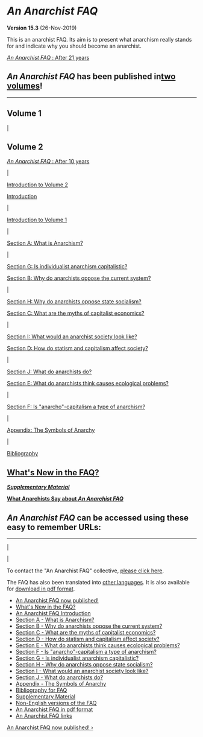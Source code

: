 # **_An Anarchist FAQ_**

**Version 15.3** (26-Nov-2019)

This is an anarchist FAQ. Its aim is to present what anarchism really stands
for and indicate why you should become an anarchist.


[_An Anarchist FAQ_ : After 21 years](anarchist-faq-after-21-years)

## **_An Anarchist FAQ_** **has been published in[two volumes](book.md)!**  
  
---  
  
## Volume 1

|

## Volume 2  
  
[_An Anarchist FAQ_ : After 10 years](10years.md)

|

[Introduction to Volume 2](vol2intro.md)  
  
[Introduction](intro.md)

|  
  
[Introduction to Volume 1](vol1intro.md)

|  
  
[Section A: What is Anarchism?](secAcon.md)

|

[Section G: Is individualist anarchism capitalistic?](secGcon.md)  
  
[Section B: Why do anarchists oppose the current system?](secBcon.md)

|

[Section H: Why do anarchists oppose state socialism?](secHcon.md)  
  
[Section C: What are the myths of capitalist economics?](secCcon.md)

|

[Section I: What would an anarchist society look like?](secIcon.md)  
  
[Section D: How do statism and capitalism affect society?](secDcon.md)

|

[Section J: What do anarchists do?](secJcon.md)  
  
[Section E: What do anarchists think causes ecological
problems?](secEcon.md)

|  
  
[Section F: Is "anarcho"-capitalism a type of anarchism?](secFcon.md)

|  
  
[Appendix: The Symbols of Anarchy](append2.md)

|

[Bibliography](biblio.md)  
  
## **[What's New in the FAQ?](new.md)**

**[_Supplementary Material_](supplementary.md)**

**[What Anarchists Say about _An Anarchist FAQ_](quotes.md)**

## _An Anarchist FAQ_ can be accessed using these easy to remember URLs:  
  
---  
  

|

  

|

  
To contact the "An Anarchist FAQ" collective, [please click
here](contact.md).

The FAQ has also been translated into [other languages](translations.md). It
is also available for [download in pdf format](pdf.md).

  * [An Anarchist FAQ now published!](book.md)
  * [What's New in the FAQ?](new.md)
  * [An Anarchist FAQ Introduction](intro.md)
  * [Section A - What is Anarchism?](secAcon.md)
  * [Section B - Why do anarchists oppose the current system?](secBcon.md)
  * [Section C - What are the myths of capitalist economics?](secCcon.md)
  * [Section D - How do statism and capitalism affect society?](secDcon.md)
  * [Section E - What do anarchists think causes ecological problems?](secEcon.md)
  * [Section F - Is "anarcho"-capitalism a type of anarchism?](secFcon.md)
  * [Section G - Is individualist anarchism capitalistic?](secGcon.md)
  * [Section H - Why do anarchists oppose state socialism?](secHcon.md)
  * [Section I - What would an anarchist society look like?](secIcon.md)
  * [Section J - What do anarchists do?](secJcon.md)
  * [Appendix - The Symbols of Anarchy](append2.md)
  * [Bibliography for FAQ](biblio.md)
  * [Supplementary Material](supplementary.md)
  * [Non-English versions of the FAQ](translations.md)
  * [An Anarchist FAQ in pdf format](pdf.md)
  * [An Anarchist FAQ links](links.md)

[An Anarchist FAQ now published! ›](book.md "Go to next page")

